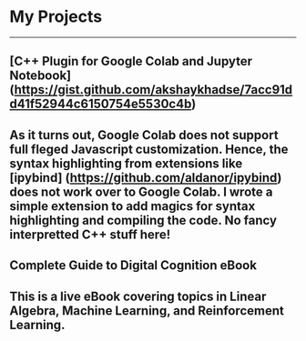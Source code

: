 # My Projects
---

## [C++ Plugin for Google Colab and Jupyter Notebook] (https://gist.github.com/akshaykhadse/7acc91dd41f52944c6150754e5530c4b)

As it turns out, Google Colab does not support full fleged Javascript customization. Hence, the syntax highlighting from extensions like [ipybind] (https://github.com/aldanor/ipybind) does not work over to Google Colab.
I wrote a simple extension to add magics for syntax highlighting and compiling the code. No fancy interpretted C++ stuff here!
---

## Complete Guide to Digital Cognition eBook

This is a live eBook covering topics in Linear Algebra, Machine Learning, and Reinforcement Learning.
---
